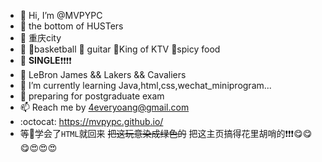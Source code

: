 - 👋 Hi, I’m @MVPYPC
- :school: the bottom of HUSTers
- :triangular_flag_on_post: 重庆city
- :gift_heart: :basketball:basketball :guitar: guitar :microphone:King of KTV :tongue:spicy food 
- :heartbeat: **SINGLE**:exclamation::exclamation::exclamation::exclamation:
- :basketball: LeBron James && Lakers && Cavaliers 
- 🌱 I’m currently learning Java,html,css,wechat_miniprogram...
- :triumph: preparing for postgraduate exam
- 📫 Reach me by 4everyoang@gmail.com
- :octocat: https://mvpypc.github.io/
- 等:older_man:学会了`HTML`就回来 ~~把这玩意染成绿色的~~ 把这主页搞得花里胡哨的:exclamation::exclamation::exclamation::yum::yum::yum::heart_eyes::heart_eyes::heart_eyes:
<!---
MVPYPC/MVPYPC is a ✨ special ✨ repository because its `README.md` (this file) appears on your GitHub profile.
You can click the Preview link to take a look at your changes.
--->
